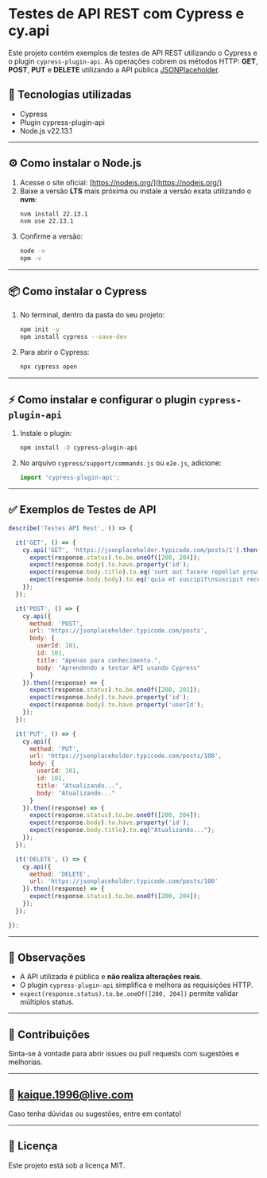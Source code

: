 
# Testes de API REST com Cypress e cy.api

Este projeto contém exemplos de testes de API REST utilizando o Cypress e o plugin `cypress-plugin-api`. As operações cobrem os métodos HTTP: **GET**, **POST**, **PUT** e **DELETE** utilizando a API pública [JSONPlaceholder](https://jsonplaceholder.typicode.com/).

## :rocket: Tecnologias utilizadas

- Cypress
- Plugin cypress-plugin-api
- Node.js v22.13.1

---

## :gear: Como instalar o Node.js

1. Acesse o site oficial: [https://nodejs.org/](https://nodejs.org/)
2. Baixe a versão **LTS** mais próxima ou instale a versão exata utilizando o **nvm**:
   ```bash
   nvm install 22.13.1
   nvm use 22.13.1
   ```
3. Confirme a versão:
   ```bash
   node -v
   npm -v
   ```

---

## :package: Como instalar o Cypress

1. No terminal, dentro da pasta do seu projeto:
   ```bash
   npm init -y
   npm install cypress --save-dev
   ```

2. Para abrir o Cypress:
   ```bash
   npx cypress open
   ```

---

## :zap: Como instalar e configurar o plugin `cypress-plugin-api`

1. Instale o plugin:
   ```bash
   npm install -D cypress-plugin-api
   ```

2. No arquivo `cypress/support/commands.js` ou `e2e.js`, adicione:
   ```javascript
   import 'cypress-plugin-api';
   ```

---

## :white_check_mark: Exemplos de Testes de API

```javascript
describe('Testes API Rest', () => {

  it('GET', () => {
    cy.api('GET', 'https://jsonplaceholder.typicode.com/posts/1').then((response) => {
      expect(response.status).to.be.oneOf([200, 204]);
      expect(response.body).to.have.property('id');
      expect(response.body.title).to.eq('sunt aut facere repellat provident occaecati excepturi optio reprehenderit');
      expect(response.body.body).to.eq('quia et suscipit\nsuscipit recusandae consequuntur expedita et cum\nreprehenderit molestiae ut ut quas totam\nnostrum rerum est autem sunt rem eveniet architecto');
    });
  });

  it('POST', () => {
    cy.api({
      method: 'POST',
      url: 'https://jsonplaceholder.typicode.com/posts',
      body: {
        userId: 101,
        id: 101,
        title: "Apenas para conhecimento.",
        body: "Aprendendo a testar API usando Cypress"
      }
    }).then((response) => {
      expect(response.status).to.be.oneOf([200, 201]);
      expect(response.body).to.have.property('id');
      expect(response.body).to.have.property('userId');
    });
  });

  it('PUT', () => {
    cy.api({
      method: 'PUT',
      url: 'https://jsonplaceholder.typicode.com/posts/100',
      body: {
        userId: 101,
        id: 101,
        title: "Atualizando...",
        body: "Atualizando..."
      }
    }).then((response) => {
      expect(response.status).to.be.oneOf([200, 204]);
      expect(response.body).to.have.property('id');
      expect(response.body.title).to.eq("Atualizando...");
    });
  });

  it('DELETE', () => {
    cy.api({
      method: 'DELETE',
      url: 'https://jsonplaceholder.typicode.com/posts/100'
    }).then((response) => {
      expect(response.status).to.be.oneOf([200, 204]);
    });
  });

});
```

---

## :memo: Observações

- A API utilizada é pública e **não realiza alterações reais**.
- O plugin `cypress-plugin-api` simplifica e melhora as requisições HTTP.
- `expect(response.status).to.be.oneOf([200, 204])` permite validar múltiplos status.

---

## :handshake: Contribuições

Sinta-se à vontade para abrir issues ou pull requests com sugestões e melhorias.

---

## :email: kaique.1996@live.com

Caso tenha dúvidas ou sugestões, entre em contato!

---

## :page_facing_up: Licença

Este projeto está sob a licença MIT.
